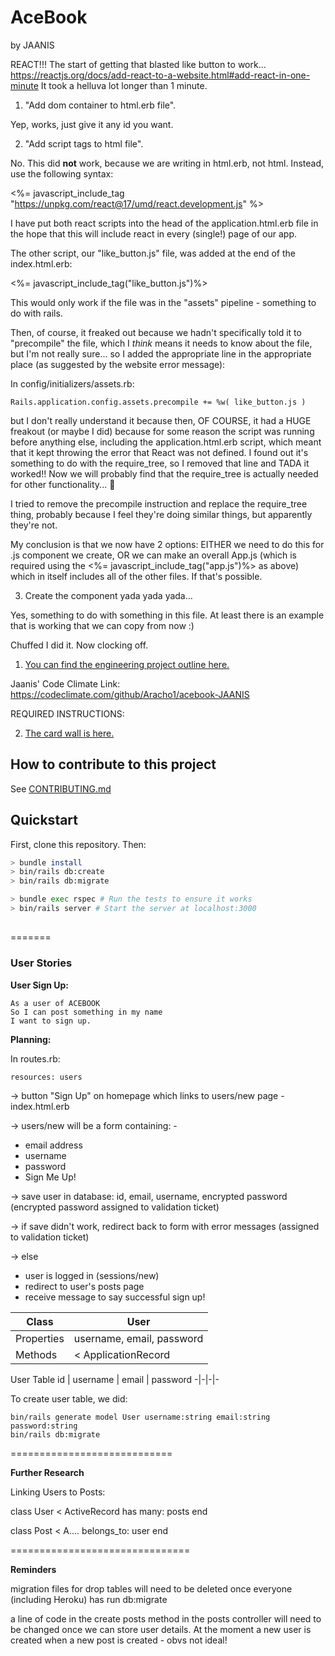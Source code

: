 # AceBook
by JAANIS

REACT!!!
The start of getting that blasted like button to work... https://reactjs.org/docs/add-react-to-a-website.html#add-react-in-one-minute
It took a helluva lot longer than 1 minute.

1. "Add dom container to html.erb file".

Yep, works, just give it any id you want.

<div id="like_button_container"></div>

2. "Add script tags to html file".

No. This did **not** work, because we are writing in html.erb, not html. Instead, use the following syntax:

<%= javascript_include_tag "https://unpkg.com/react@17/umd/react.development.js" %>

I have put both react scripts into the head of the application.html.erb file in the hope that this will include react in every (single!) page of our app.

The other script, our "like_button.js" file, was added at the end of the index.html.erb:

<%= javascript_include_tag("like_button.js")%>

This would only work if the file was in the "assets" pipeline - something to do with rails.

Then, of course, it freaked out because we hadn't specifically told it to "precompile" the file, which I _think_ means it needs to know about the file, but I'm not really sure... so I added the appropriate line in the appropriate place (as suggested by the website error message):

In config/initializers/assets.rb:
```
Rails.application.config.assets.precompile += %w( like_button.js )
```

but I don't really understand it because then, OF COURSE, it had a HUGE freakout (or maybe I did) because for some reason the script was running before anything else, including the application.html.erb script, which meant that it kept throwing the error that React was not defined. I found out it's something to do with the require_tree, so I removed that line and TADA it worked!! Now we will probably find that the require_tree is actually needed for other functionality... :facepalm:

I tried to remove the precompile instruction and replace the require_tree thing, probably because I feel they're doing similar things, but apparently they're not.

My conclusion is that we now have 2 options: EITHER we need to do this for .js component we create, OR we can make an overall App.js (which is required using the <%= javascript_include_tag("app.js")%> as above) which in itself includes all of the other files. If that's possible.

3. Create the component yada yada yada...

Yes, something to do with something in this file. At least there is an example that is working that we can copy from now :)

Chuffed I did it. Now clocking off.


1. [You can find the engineering project outline here.](https://github.com/makersacademy/course/tree/master/engineering_projects/rails)

Jaanis' Code Climate Link:
https://codeclimate.com/github/Aracho1/acebook-JAANIS

REQUIRED INSTRUCTIONS:

2. [The card wall is here.](https://trello.com/b/mU9Va6vg/team)

## How to contribute to this project
See [CONTRIBUTING.md](CONTRIBUTING.md)

## Quickstart

First, clone this repository. Then:

```bash
> bundle install
> bin/rails db:create
> bin/rails db:migrate

> bundle exec rspec # Run the tests to ensure it works
> bin/rails server # Start the server at localhost:3000
```

##
=======
### User Stories

**User Sign Up:**
```
As a user of ACEBOOK
So I can post something in my name
I want to sign up.
```
**Planning:**

In routes.rb:
```
resources: users
```

-> button "Sign Up" on homepage which links to users/new page - index.html.erb

-> users/new will be a form containing: -
  - email address
  - username
  - password
  - Sign Me Up!

-> save user in database: id, email, username, encrypted password (encrypted password assigned to validation ticket)

-> if save didn't work, redirect back to form with error messages (assigned to validation ticket)

-> else
  - user is logged in (sessions/new)
  - redirect to user's posts page
  - receive message to say successful sign up!

| Class | User |
----|----
| Properties | username, email, password |
| Methods | < ApplicationRecord |

User Table
id | username | email | password
-|-|-|-

To create user table, we did:
```
bin/rails generate model User username:string email:string password:string
bin/rails db:migrate
```
============================

**Further Research**

Linking Users to Posts:

class User < ActiveRecord
  has many: posts
end

class Post < A....
  belongs_to: user
end

===============================

**Reminders**

migration files for drop tables will need to be deleted once everyone (including Heroku) has run db:migrate

a line of code in the create posts method in the posts controller will need to be changed once we can store user details. At the moment a new user is created when a new post is created - obvs not ideal!
